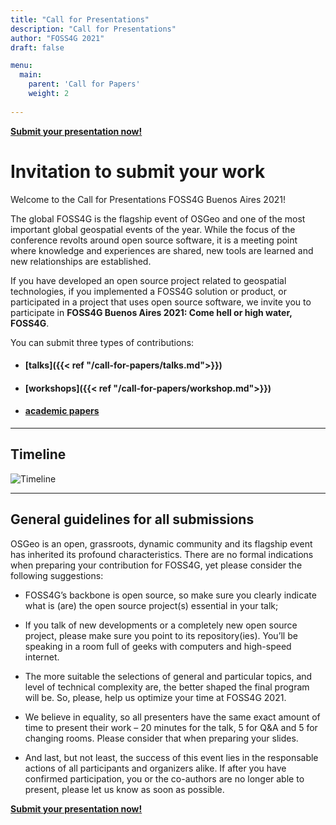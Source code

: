 ```yaml
---
title: "Call for Presentations"
description: "Call for Presentations"
author: "FOSS4G 2021"
draft: false

menu:
  main:
    parent: 'Call for Papers'
    weight: 2
    
---
```


**[Submit your presentation now!](http://callforpapers.2021.foss4g.org/)**

# Invitation to submit your work

Welcome to the Call for Presentations FOSS4G Buenos Aires 2021!

The global FOSS4G is the flagship event of OSGeo and one of the most 
important global geospatial events of the year. While the focus
of the conference revolts around open source software, it is a 
meeting point where knowledge and experiences are shared, 
new tools are learned and new relationships are established.

If you have developed an open source project related to geospatial
technologies, if you implemented a FOSS4G solution or product, or 
participated in a project that uses open source software, we invite
you to participate in **FOSS4G Buenos Aires 2021: Come hell or high water, FOSS4G**.

You can submit three types of contributions: 
* #### [talks]({{< ref "/call-for-papers/talks.md">}}) 
* #### [workshops]({{< ref "/call-for-papers/workshop.md">}}) 
* #### [academic papers](/call-for-papers/academic.html)

 
---



## Timeline


![Timeline](/images/timeline.png)

---
  

## General guidelines for all submissions

OSGeo is an open, grassroots, dynamic community and its flagship event has inherited its profound characteristics. There are no formal indications when preparing your contribution for FOSS4G, yet please consider the following suggestions: 

- FOSS4G’s backbone is open source, so make sure you clearly indicate what is (are) the open source project(s) essential in your talk; 

- If you talk of new developments or a completely new open source project, please make sure you point to its repository(ies). You’ll be speaking in a room full of geeks with computers and high-speed internet.

- The more suitable the selections of general and particular topics, and level of technical complexity are, the better shaped the final program will be. So, please, help us optimize your time at FOSS4G 2021.

- We believe in equality, so all presenters have the same exact amount of time to present their work – 20 minutes for the talk, 5 for Q&A and 5 for changing rooms. Please consider that when preparing your slides.

- And last, but not least, the success of this event lies in the responsable actions of all participants and organizers alike. If after 
you have confirmed participation, you or the co-authors are no longer able to present, please let us know as soon as possible.


**[Submit your presentation now!](http://callforpapers.2021.foss4g.org/)**
